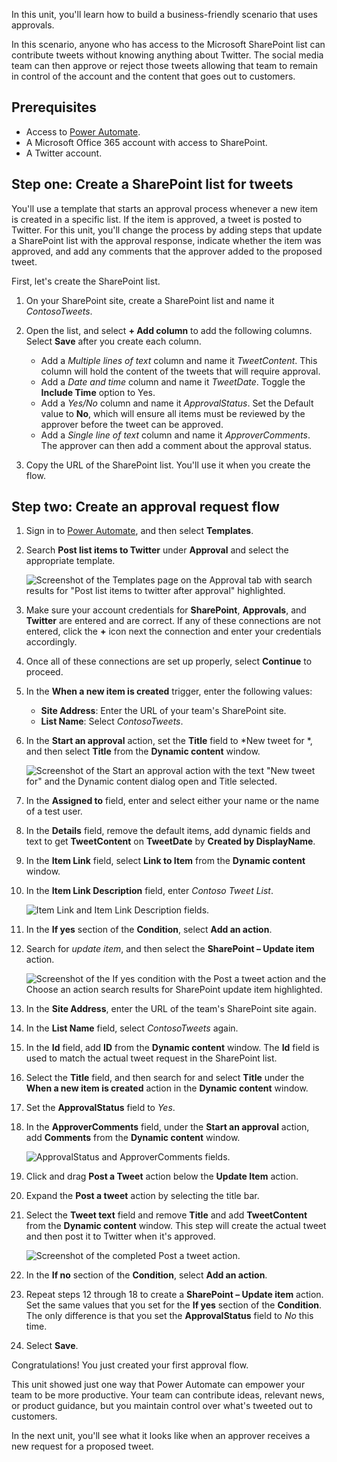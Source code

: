 In this unit, you'll learn how to build a business-friendly scenario that uses approvals.

In this scenario, anyone who has access to the Microsoft SharePoint list can contribute tweets without knowing anything about Twitter. The social media team can then approve or reject those tweets allowing that team to remain in control of the account and the content that goes out to customers.

## Prerequisites

* Access to [Power Automate](https://flow.microsoft.com/?azure-portal=true).
* A Microsoft Office 365 account with access to SharePoint. 
* A Twitter account.

## Step one: Create a SharePoint list for tweets

You'll use a template that starts an approval process whenever a new item is created in a specific list. If the item is approved, a tweet is posted to Twitter. For this unit, you'll change the process by adding steps that update a SharePoint list with the approval response, indicate whether the item was approved, and add any comments that the approver added to the proposed tweet.

First, let's create the SharePoint list.

1. On your SharePoint site, create a SharePoint list and name it *ContosoTweets*.

1. Open the list, and select **+ Add column** to add the following columns. Select **Save** after you create each column.

    - Add a *Multiple lines of text* column and name it *TweetContent*. This column will hold the content of the tweets that will require approval.
    - Add a *Date and time* column and name it *TweetDate*. Toggle the **Include Time** option to Yes.
    - Add a *Yes/No* column and name it *ApprovalStatus*. Set the Default value to **No**, which will ensure all items must be reviewed by the approver before the tweet can be approved.
    - Add a *Single line of text* column and name it *ApproverComments*. The approver can then add a comment about the approval status.

1. Copy the URL of the SharePoint list. You'll use it when you create the flow.

## Step two: Create an approval request flow

1. Sign in to [Power Automate](https://ms.flow.microsoft.com/?azure-portal=true), and then select **Templates**.
1. Search **Post list items to Twitter** under **Approval** and select the appropriate template.

    ![Screenshot of the Templates page on the Approval tab with search results for "Post list items to twitter after approval" highlighted.](../media/create-approval.png)

1. Make sure your account credentials for **SharePoint**, **Approvals**, and **Twitter** are entered and are correct. If any of these connections are not entered, click the **+** icon next the connection and enter your credentials accordingly.

1. Once all of these connections are set up properly, select **Continue** to proceed.

1. In the **When a new item is created** trigger, enter the following values:

    - **Site Address**: Enter the URL of your team's SharePoint site.
    - **List Name**: Select *ContosoTweets*.

1. In the **Start an approval** action, set the **Title** field to *New tweet for *, and then select **Title** from the **Dynamic content** window.

    ![Screenshot of the Start an approval action with the text "New tweet for" and the Dynamic content dialog open and Title selected.](../media/tweet-title.png)

1. In the **Assigned to** field, enter and select either your name or the name of a test user.

1. In the **Details** field, remove the default items, add dynamic fields and text to get **TweetContent** on **TweetDate** by **Created by DisplayName**.

1. In the **Item Link** field, select **Link to Item** from the **Dynamic content** window.

1. In the **Item Link Description** field, enter *Contoso Tweet List*.

    ![Item Link and Item Link Description fields.](../media/tweet-item-link.png)

1. In the **If yes** section of the **Condition**, select **Add an action**.

1. Search for *update item*, and then select the **SharePoint – Update item** action.

    ![Screenshot of the If yes condition with the Post a tweet action and the Choose an action search results for SharePoint update item highlighted.](../media/update-item.png)

1. In the **Site Address**, enter the URL of the team's SharePoint site again.

1. In the **List Name** field, select *ContosoTweets* again.

1. In the **Id** field, add **ID** from the **Dynamic content** window. The **Id** field is used to match the actual tweet request in the SharePoint list.

1. Select the **Title** field, and then search for and select **Title** under the **When a new item is created** action in the **Dynamic content** window.

1. Set the **ApprovalStatus** field to *Yes*.

1. In the **ApproverComments** field, under the **Start an approval** action, add **Comments** from the **Dynamic content** window.

    ![ApprovalStatus and ApproverComments fields.](../media/approver-status.png)

1. Click and drag **Post a Tweet** action below the **Update Item** action.

1. Expand the **Post a tweet** action by selecting the title bar.

1. Select the **Tweet text** field and remove **Title** and add **TweetContent** from the **Dynamic content** window. This step will create the actual tweet and then post it to Twitter when it's approved.

    ![Screenshot of the completed Post a tweet action.](../media/post-tweet.png)

1. In the **If no** section of the **Condition**, select **Add an action**.

1. Repeat steps 12 through 18 to create a **SharePoint – Update item** action. Set the same values that you set for the **If yes** section of the **Condition**. The only difference is that you set the **ApprovalStatus** field to *No* this time.

1. Select **Save**.

Congratulations! You just created your first approval flow.

This unit showed just one way that Power Automate can empower your team to be more productive. Your team can contribute ideas, relevant news, or product guidance, but you maintain control over what's tweeted out to customers.

In the next unit, you'll see what it looks like when an approver receives a new request for a proposed tweet.

